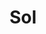 ---
title: Sol
date: 
draft: false

# descripcion
description : Aros de plata 925 y ópalo

materials: Plata 925

color: Plateado y ópalo

dimensions: 1,2cm largo

code: 01-04-0637

type: "Aros"

categories: []

price: $3.480,00

price_eftvo: $2.955,00

# Images
# first image will be shown in the product page
images:
  # - image: "images/path_to_image"
  # La ubicacion de las imagenes es imagenes/Aros/Aros.Piedras/01-04-0637-sol
  - image: "./images/aros/piedras/01-04-0637_a.JPG"
  - image: "./images/aros/piedras/01-04-0637_b.JPG"
---